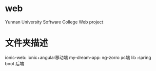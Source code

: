 # web
Yunnan University Software College Web project
# 文件夹描述
ionic-web: ionic+angular移动端
my-dream-app: ng-zorro pc端
lib :spring boot 后端
